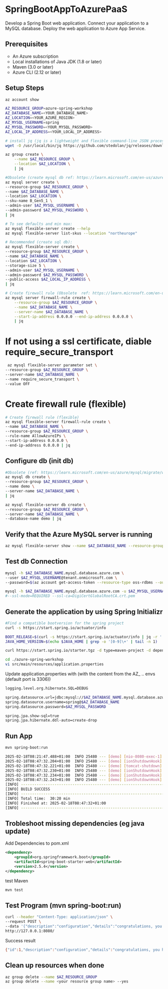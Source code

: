 # SpringBootAppToAzurePaaS
Develop a Spring Boot web application.
Connect your application to a MySQL database.
Deploy the web application to Azure App Service.

## Prerequisites
<ul style="list-style-type: circle;">
  <li>An Azure subscription</li>
  <li>Local installations of Java JDK (1.8 or later)</li>
  <li>Maven (3.0 or later)</li>
  <li>Azure CLI (2.12 or later)</li>
</ul>

## Setup Steps

```bash
az account show
```

```bash
AZ_RESOURCE_GROUP=azure-spring-workshop
AZ_DATABASE_NAME=<YOUR_DATABASE_NAME>
AZ_LOCATION=<YOUR_AZURE_REGION>
AZ_MYSQL_USERNAME=spring
AZ_MYSQL_PASSWORD=<YOUR_MYSQL_PASSWORD>
AZ_LOCAL_IP_ADDRESS=<YOUR_LOCAL_IP_ADDRESS>
```

```bash
# install jq (jq is a lightweight and flexible command-line JSON processor akin to sed,awk,grep, and friends for JSON data.)
wget -O /usr/local/bin/jq https://github.com/stedolan/jq/releases/download/jq-1.6/jq-win64.exe
```

```bash
az group create \
    --name $AZ_RESOURCE_GROUP \
    --location $AZ_LOCATION \
    | jq
```

```bash
#Obsolete (create mysql db ref: https://learn.microsoft.com/en-us/azure/mysql/migrate/whats-happening-to-mysql-single-server):
az mysql server create \
--resource-group $AZ_RESOURCE_GROUP \
--name $AZ_DATABASE_NAME \
--location $AZ_LOCATION \
--sku-name B_Gen5_1 \
--admin-user $AZ_MYSQL_USERNAME \
--admin-password $AZ_MYSQL_PASSWORD \
| jq
```

```bash
# To see defaults and min max:
az mysql flexible-server create --help
az mysql flexible-server list-skus --location "northeurope"
```

```bash
# Recommended (create sql db):
az mysql flexible-server create \
--resource-group $AZ_RESOURCE_GROUP \
--name $AZ_DATABASE_NAME \
--location $AZ_LOCATION \
--storage-size 5 \
--admin-user $AZ_MYSQL_USERNAME \
--admin-password $AZ_MYSQL_PASSWORD \
--public-access $AZ_LOCAL_IP_ADDRESS \
| jq
```

```bash
# Create firewall rule (Obsolete  ref: https://learn.microsoft.com/en-us/azure/mysql/migrate/whats-happening-to-mysql-single-server)
az mysql server firewall-rule create \
    --resource-group $AZ_RESOURCE_GROUP \
    --name $AZ_DATABASE_NAME \
    --server-name $AZ_DATABASE_NAME \
    --start-ip-address 0.0.0.0 --end-ip-address 0.0.0.0 \
    | jq
```
# If not using a ssl certificate, diable require_secure_transport
```bash
 az mysql flexible-server parameter set \
--resource-group $AZ_RESOURCE_GROUP \
--server-name $AZ_DATABASE_NAME \
--name require_secure_transport \
--value OFF
```

# Create firewall rule (flexible)

```bash
# Create firewall rule (flexible)
az mysql flexible-server firewall-rule create \
--name $AZ_DATABASE_NAME \
--resource-group $AZ_RESOURCE_GROUP \
--rule-name AllowAzureIPs \
--start-ip-address 0.0.0.0 \
--end-ip-address 0.0.0.0 | jq
```
## Configure db (init db)

```bash
#Obsolete (ref: https://learn.microsoft.com/en-us/azure/mysql/migrate/whats-happening-to-mysql-single-server)
az mysql db create \
--resource-group $AZ_RESOURCE_GROUP \
--name demo \
--server-name $AZ_DATABASE_NAME \
| jq
```

```bash
az mysql flexible-server db create \
--resource-group $AZ_RESOURCE_GROUP \
--server-name $AZ_DATABASE_NAME \
--database-name demo | jq
```

## Verify that the Azure MySQL server is running
```bash
az mysql flexible-server show --name $AZ_DATABASE_NAME --resource-group $AZ_RESOURCE_GROUP
```

## Test db Connection
```bash
mysql -h $AZ_DATABASE_NAME.mysql.database.azure.com \
--user $AZ_MYSQL_USERNAME@tenant.onmicrosoft.com \
--password=$(az account get-access-token --resource-type oss-rdbms --output tsv --query accessToken)

mysql -h $AZ_DATABASE_NAME.mysql.database.azure.com -u $AZ_MYSQL_USERNAME -p 
#--ssl-mode=REQUIRED --ssl-ca=DigiCertGlobalRootCA.crt.pem
```

## Generate the application by using Spring Initializr
```bash
#Find a compatible bootversion for the spring project
curl -s https://start.spring.io/actuator/info

BOOT_RELEASE=$(curl -s https://start.spring.io/actuator/info | jq -r '.build.versions["spring-boot"]')
JAVA_HOME_VERSION=$(echo $JAVA_HOME | grep -o '[0-9]\+' | tail -n 1)

curl https://start.spring.io/starter.tgz -d type=maven-project -d dependencies=web,data-jpa,mysql -d baseDir=azure-spring-workshop -d bootVersion=$BOOT_RELEASE -d javaVersion=$JAVA_HOME_VERSION | tar -xzvf -
```

```bash
cd ./azure-spring-workshop
vi src/main/resources/application.properties
```
Update application.properties with (with the content from the AZ_ .. envs (default port is 3306))
```bash
logging.level.org.hibernate.SQL=DEBUG

spring.datasource.url=jdbc:mysql://$AZ_DATABASE_NAME.mysql.database.azure.com:3306/demo?serverTimezone=UTC
spring.datasource.username=spring@$AZ_DATABASE_NAME
spring.datasource.password=$AZ_MYSQL_PASSWORD

spring.jpa.show-sql=true
spring.jpa.hibernate.ddl-auto=create-drop
```

## Run App

```bash
mvn spring-boot:run
```

```bash
2025-02-18T08:21:47.488+01:00  INFO 25480 --- [demo] [nio-8080-exec-1] o.s.web.servlet.DispatcherServlet        : Completed initialization in 0 ms
2025-02-18T08:47:32.204+01:00  INFO 25480 --- [demo] [ionShutdownHook] o.s.b.w.e.tomcat.GracefulShutdown        : Commencing graceful shutdown. Waiting for active requests to complete
2025-02-18T08:47:32.221+01:00  INFO 25480 --- [demo] [tomcat-shutdown] o.s.b.w.e.tomcat.GracefulShutdown        : Graceful shutdown complete
2025-02-18T08:47:32.230+01:00  INFO 25480 --- [demo] [ionShutdownHook] j.LocalContainerEntityManagerFactoryBean : Closing JPA EntityManagerFactory for persistence unit 'default'
2025-02-18T08:47:32.234+01:00  INFO 25480 --- [demo] [ionShutdownHook] com.zaxxer.hikari.HikariDataSource       : HikariPool-1 - Shutdown initiated...
2025-02-18T08:47:32.243+01:00  INFO 25480 --- [demo] [ionShutdownHook] com.zaxxer.hikari.HikariDataSource       : HikariPool-1 - Shutdown completed.
[INFO] ------------------------------------------------------------------------
[INFO] BUILD SUCCESS
[INFO] ------------------------------------------------------------------------
[INFO] Total time:  30:20 min
[INFO] Finished at: 2025-02-18T08:47:32+01:00
[INFO] ------------------------------------------------------------------------
```
## Trobleshoot missing dependencies (eg java update)

Add Dependencies to pom.xml
```xml
<dependency>
    <groupId>org.springframework.boot</groupId>
    <artifactId>spring-boot-starter-web</artifactId>
    <version>2.5.4</version>
</dependency>
```

test Maven
```bash
mvn test
```

## Test Program (mvn spring-boot:run)
```bash
curl --header "Content-Type: application/json" \
--request POST \
--data '{"description":"configuration","details":"congratulations, you have set up your Spring Boot application correctly!","done":true}' \
http://127.0.0.1:8080/
```
Success result
```bash
{"id":1,"description":"configuration","details":"congratulations, you have set up your Spring Boot application correctly!","done":true}
```
## Clean up resources when done
```bash
az group delete --name $AZ_RESOURCE_GROUP
az group delete --name <your resource group name> --yes
```


